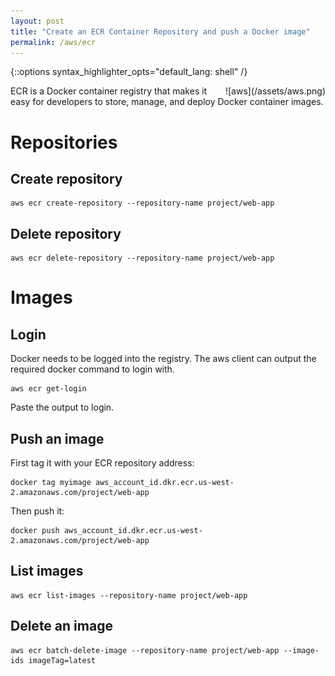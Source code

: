 ```yaml
---
layout: post
title: "Create an ECR Container Repository and push a Docker image"
permalink: /aws/ecr
---
```

{::options syntax_highlighter_opts="default_lang: shell" /}

<div style="float: right" markdown="1">
![aws](/assets/aws.png)
</div>

ECR is a Docker container registry that makes it easy for developers to store,
manage, and deploy Docker container images.

Repositories
============

Create repository
-----------------

    aws ecr create-repository --repository-name project/web-app

Delete repository
-----------------

    aws ecr delete-repository --repository-name project/web-app

Images
======

Login
-----

Docker needs to be logged into the registry. The aws client can output the
required docker command to login with.

    aws ecr get-login

Paste the output to login.

Push an image
-------------

First tag it with your ECR repository address:

    docker tag myimage aws_account_id.dkr.ecr.us-west-2.amazonaws.com/project/web-app

Then push it:

    docker push aws_account_id.dkr.ecr.us-west-2.amazonaws.com/project/web-app

List images
-----------

    aws ecr list-images --repository-name project/web-app

Delete an image
---------------

    aws ecr batch-delete-image --repository-name project/web-app --image-ids imageTag=latest
